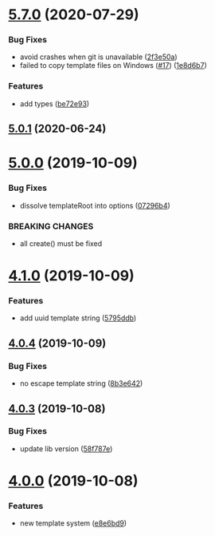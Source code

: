 # [5.7.0](https://github.com/uetchy/create-create-app/compare/v5.6.1...v5.7.0) (2020-07-29)

### Bug Fixes

- avoid crashes when git is unavailable ([2f3e50a](https://github.com/uetchy/create-create-app/commit/2f3e50a033c05b42924b8c356a46c97e4c4d05b8))
- failed to copy template files on Windows ([#17](https://github.com/uetchy/create-create-app/issues/17)) ([1e8d6b7](https://github.com/uetchy/create-create-app/commit/1e8d6b7b36fbd0ed23712751854a126f41b44c6b))

### Features

- add types ([be72e93](https://github.com/uetchy/create-create-app/commit/be72e9331232f00daeafab9907792dcc4d7c9aa8))

## [5.0.1](https://github.com/uetchy/create-create-app/compare/v5.0.0...v5.0.1) (2020-06-24)

# [5.0.0](https://github.com/uetchy/create-create-app/compare/v4.1.0...v5.0.0) (2019-10-09)

### Bug Fixes

- dissolve templateRoot into options ([07296b4](https://github.com/uetchy/create-create-app/commit/07296b4))

### BREAKING CHANGES

- all create() must be fixed

# [4.1.0](https://github.com/uetchy/create-create-app/compare/v4.0.4...v4.1.0) (2019-10-09)

### Features

- add uuid template string ([5795ddb](https://github.com/uetchy/create-create-app/commit/5795ddb))

## [4.0.4](https://github.com/uetchy/create-create-app/compare/v4.0.3...v4.0.4) (2019-10-09)

### Bug Fixes

- no escape template string ([8b3e642](https://github.com/uetchy/create-create-app/commit/8b3e642))

## [4.0.3](https://github.com/uetchy/create-create-app/compare/v4.0.0...v4.0.3) (2019-10-08)

### Bug Fixes

- update lib version ([58f787e](https://github.com/uetchy/create-create-app/commit/58f787e))

# [4.0.0](https://github.com/uetchy/create-create-app/compare/v3.1.0...v4.0.0) (2019-10-08)

### Features

- new template system ([e8e6bd9](https://github.com/uetchy/create-create-app/commit/e8e6bd9))
